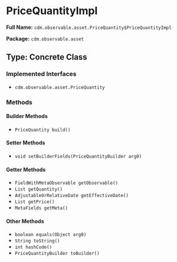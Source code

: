 # PriceQuantityImpl

**Full Name:** `cdm.observable.asset.PriceQuantity$PriceQuantityImpl`

**Package:** `cdm.observable.asset`

## Type: Concrete Class

### Implemented Interfaces

- `cdm.observable.asset.PriceQuantity`

### Methods

#### Builder Methods

- `PriceQuantity build()`

#### Setter Methods

- `void setBuilderFields(PriceQuantityBuilder arg0)`

#### Getter Methods

- `FieldWithMetaObservable getObservable()`
- `List getQuantity()`
- `AdjustableOrRelativeDate getEffectiveDate()`
- `List getPrice()`
- `MetaFields getMeta()`

#### Other Methods

- `boolean equals(Object arg0)`
- `String toString()`
- `int hashCode()`
- `PriceQuantityBuilder toBuilder()`

